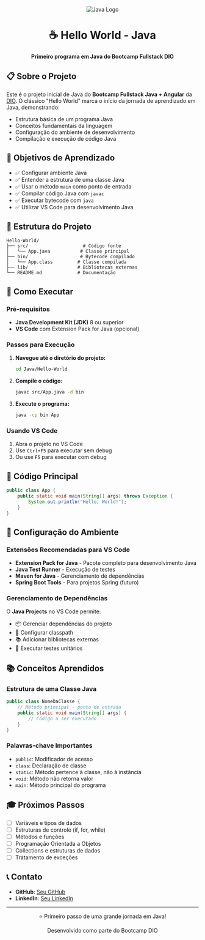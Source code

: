 <div align="center">

![Java Logo](https://img.shields.io/badge/Java-ED8B00?style=for-the-badge&logo=java&logoColor=white)

# ☕ Hello World - Java

**Primeiro programa em Java do Bootcamp Fullstack DIO**

</div>

## 📋 Sobre o Projeto

Este é o projeto inicial de Java do **Bootcamp Fullstack Java + Angular** da [DIO](https://dio.me). O clássico "Hello World" marca o início da jornada de aprendizado em Java, demonstrando:

- Estrutura básica de um programa Java
- Conceitos fundamentais da linguagem
- Configuração do ambiente de desenvolvimento
- Compilação e execução de código Java

## 🎯 Objetivos de Aprendizado

- ✅ Configurar ambiente Java
- ✅ Entender a estrutura de uma classe Java
- ✅ Usar o método `main` como ponto de entrada
- ✅ Compilar código Java com `javac`
- ✅ Executar bytecode com `java`
- ✅ Utilizar VS Code para desenvolvimento Java

## 📁 Estrutura do Projeto

```
Hello-World/
├── src/                    # Código fonte
│   └── App.java           # Classe principal
├── bin/                   # Bytecode compilado
│   └── App.class         # Classe compilada
├── lib/                  # Bibliotecas externas
└── README.md             # Documentação
```

## 🚀 Como Executar

### Pré-requisitos
- **Java Development Kit (JDK)** 8 ou superior
- **VS Code** com Extension Pack for Java (opcional)

### Passos para Execução

1. **Navegue até o diretório do projeto:**
   ```bash
   cd Java/Hello-World
   ```

2. **Compile o código:**
   ```bash
   javac src/App.java -d bin
   ```

3. **Execute o programa:**
   ```bash
   java -cp bin App
   ```

### Usando VS Code

1. Abra o projeto no VS Code
2. Use `Ctrl+F5` para executar sem debug
3. Ou use `F5` para executar com debug

## 📝 Código Principal

```java
public class App {
    public static void main(String[] args) throws Exception {
        System.out.println("Hello, World!");
    }
}
```

## 🔧 Configuração do Ambiente

### Extensões Recomendadas para VS Code

- **Extension Pack for Java** - Pacote completo para desenvolvimento Java
- **Java Test Runner** - Execução de testes
- **Maven for Java** - Gerenciamento de dependências
- **Spring Boot Tools** - Para projetos Spring (futuro)

### Gerenciamento de Dependências

O **Java Projects** no VS Code permite:
- 📦 Gerenciar dependências do projeto
- 🔧 Configurar classpath
- 📚 Adicionar bibliotecas externas
- 🧪 Executar testes unitários

## 📚 Conceitos Aprendidos

### Estrutura de uma Classe Java
```java
public class NomeDaClasse {
    // Método principal - ponto de entrada
    public static void main(String[] args) {
        // Código a ser executado
    }
}
```

### Palavras-chave Importantes
- `public`: Modificador de acesso
- `class`: Declaração de classe
- `static`: Método pertence à classe, não à instância
- `void`: Método não retorna valor
- `main`: Método principal do programa

## 🎓 Próximos Passos

- [ ] Variáveis e tipos de dados
- [ ] Estruturas de controle (if, for, while)
- [ ] Métodos e funções
- [ ] Programação Orientada a Objetos
- [ ] Collections e estruturas de dados
- [ ] Tratamento de exceções

## 📞 Contato

- **GitHub**: [Seu GitHub](https://github.com/seu-usuario)
- **LinkedIn**: [Seu LinkedIn](https://linkedin.com/in/seu-perfil)

---

<div align="center">
  <p>⭐ Primeiro passo de uma grande jornada em Java!</p>
  <p>Desenvolvido como parte do Bootcamp DIO</p>
</div>
